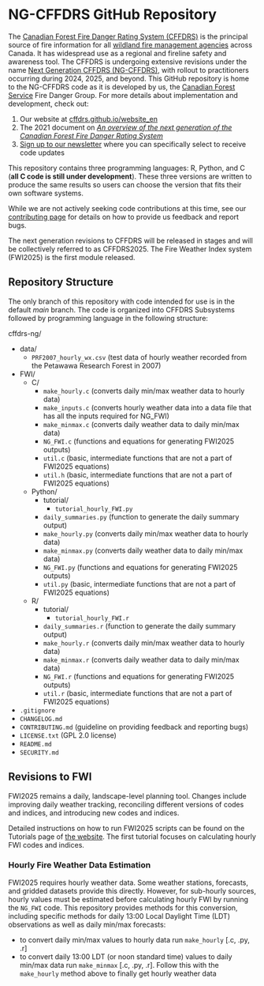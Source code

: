 # NG-CFFDRS GitHub Repository
The [Canadian Forest Fire Danger Rating System (CFFDRS)](https://natural-resources.canada.ca/our-natural-resources/forests/wildland-fires-insects-disturbances/canadian-forest-fire-danger-rating-system/14470) is the principal source of fire information for all [wildland fire management agencies](https://ciffc.ca/mobilization-stats/member-agencies) across Canada. It has widespread use as a regional and fireline safety and awareness tool. The CFFDRS is undergoing extensive revisions under the name [Next Generation CFFDRS (NG-CFFDRS)](https://ostrnrcan-dostrncan.canada.ca/handle/1845/245411), with rollout to practitioners occurring during 2024, 2025, and beyond. This GitHub repository is home to the NG-CFFDRS code as it is developed by us, the [Canadian Forest Service](https://natural-resources.canada.ca/corporate/corporate-overview/canadian-forest-service) Fire Danger Group. For more details about implementation and development, check out: 

1. Our website at [cffdrs.github.io/website_en](https://cffdrs.github.io/website_en)
2. The 2021 document on [*An overview of the next generation of the Canadian Forest Fire Danger Rating System*](https://ostrnrcan-dostrncan.canada.ca/handle/1845/245411)
3. [Sign up to our newsletter](https://forms.office.com/r/jmT8HVrsK8) where you can specifically select to receive code updates 

This repository contains three programming languages: R, Python, and C (**all C code is still under development**). These three versions are written to produce the same results so users can choose the version that fits their own software systems.  

While we are not actively seeking code contributions at this time, see our [contributing page](https://github.com/nrcan-cfs-fire/cffdrs-ng/blob/main/CONTRIBUTING.md) for details on how to provide us feedback and report bugs.  

The next generation revisions to CFFDRS will be released in stages and will be collectively referred to as CFFDRS2025. The Fire Weather Index system (FWI2025) is the first module released.

## Repository Structure
The only branch of this repository with code intended for use is in the default *main* branch. The code is organized into CFFDRS Subsystems followed by programming language in the following structure:  

cffdrs-ng/
- data/
    - `PRF2007_hourly_wx.csv` (test data of hourly weather recorded from the Petawawa Research Forest in 2007)
- FWI/
    - C/
        - `make_hourly.c` (converts daily min/max weather data to hourly data)
        - `make_inputs.c` (converts hourly weather data into a data file that has all the inputs required for NG_FWI)
        - `make_minmax.c` (converts daily weather data to daily min/max data)
        - `NG_FWI.c` (functions and equations for generating FWI2025 outputs)
        - `util.c` (basic, intermediate functions that are not a part of FWI2025 equations)
        - `util.h` (basic, intermediate functions that are not a part of FWI2025 equations)
    - Python/
        - tutorial/
            - `tutorial_hourly_FWI.py`
        - `daily_summaries.py` (function to generate the daily summary output)
        - `make_hourly.py` (converts daily min/max weather data to hourly data)
        - `make_minmax.py` (converts daily weather data to daily min/max data)
        - `NG_FWI.py` (functions and equations for generating FWI2025 outputs)
        - `util.py` (basic, intermediate functions that are not a part of FWI2025 equations)
    - R/
        - tutorial/
            - `tutorial_hourly_FWI.r`
        - `daily_summaries.r` (function to generate the daily summary output)
        - `make_hourly.r` (converts daily min/max weather data to hourly data)
        - `make_minmax.r` (converts daily weather data to daily min/max data)
        - `NG_FWI.r` (functions and equations for generating FWI2025 outputs)
        - `util.r` (basic, intermediate functions that are not a part of FWI2025 equations)
- `.gitignore`
- `CHANGELOG.md`
- `CONTRIBUTING.md` (guideline on providing feedback and reporting bugs)
- `LICENSE.txt` (GPL 2.0 license)
- `README.md`
- `SECURITY.md`

## Revisions to FWI
FWI2025 remains a daily, landscape-level planning tool. Changes include improving daily weather tracking, reconciling different versions of codes and indices, and introducing new codes and indices.  

Detailed instructions on how to run FWI2025 scripts can be found on the Tutorials page of [the website](https://cffdrs.github.io/website_en). The first tutorial focuses on calculating hourly FWI codes and indices.

### Hourly Fire Weather Data Estimation
FWI2025 requires hourly weather data. Some weather stations, forecasts, and gridded datasets provide this directly. However, for sub-hourly sources, hourly values must be estimated before calculating hourly FWI by running the `NG_FWI` code. This repository provides methods for this conversion, including specific methods for daily 13:00 Local Daylight Time (LDT) observations as well as daily min/max forecasts:
- to convert daily min/max values to hourly data run `make_hourly` [.c, .py, .r]
- to convert daily 13:00 LDT (or noon standard time) values to daily min/max data run `make_minmax` [.c, .py, .r]. Follow this with the `make_hourly` method above to finally get hourly weather data

